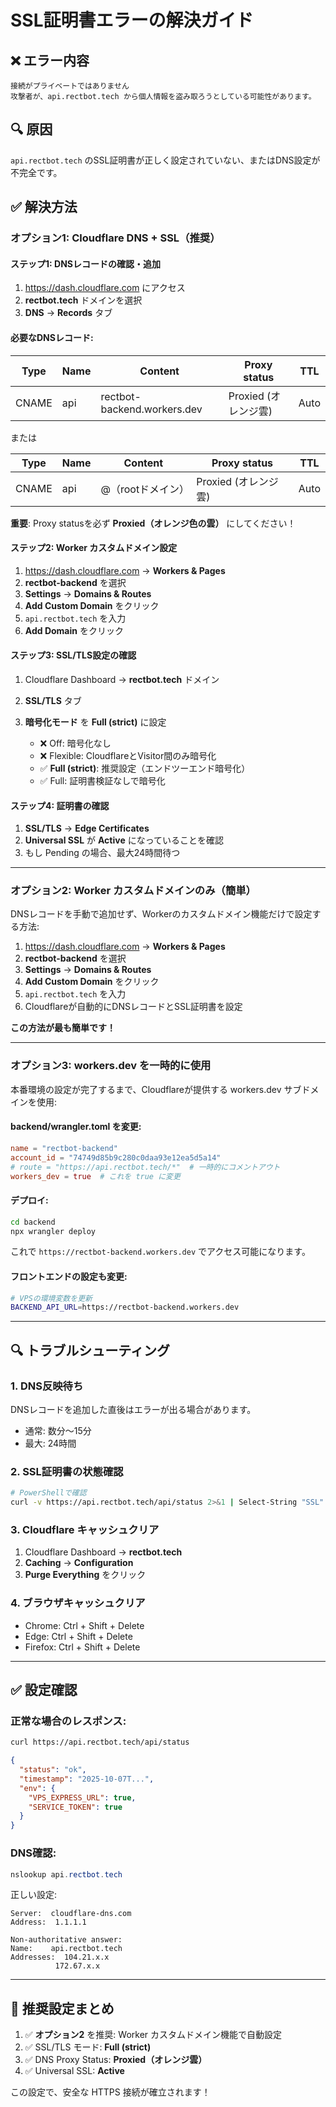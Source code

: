 # SSL証明書エラーの解決ガイド

## ❌ エラー内容
```
接続がプライベートではありません
攻撃者が、api.rectbot.tech から個人情報を盗み取ろうとしている可能性があります。
```

## 🔍 原因
`api.rectbot.tech` のSSL証明書が正しく設定されていない、またはDNS設定が不完全です。

## ✅ 解決方法

### オプション1: Cloudflare DNS + SSL（推奨）

#### ステップ1: DNSレコードの確認・追加

1. https://dash.cloudflare.com にアクセス
2. **rectbot.tech** ドメインを選択
3. **DNS** → **Records** タブ

#### 必要なDNSレコード:

| Type | Name | Content | Proxy status | TTL |
|------|------|---------|--------------|-----|
| CNAME | api | rectbot-backend.workers.dev | Proxied (オレンジ雲) | Auto |

または

| Type | Name | Content | Proxy status | TTL |
|------|------|---------|--------------|-----|
| CNAME | api | @（rootドメイン） | Proxied (オレンジ雲) | Auto |

**重要**: Proxy statusを必ず **Proxied（オレンジ色の雲）** にしてください！

#### ステップ2: Worker カスタムドメイン設定

1. https://dash.cloudflare.com → **Workers & Pages**
2. **rectbot-backend** を選択
3. **Settings** → **Domains & Routes**
4. **Add Custom Domain** をクリック
5. `api.rectbot.tech` を入力
6. **Add Domain** をクリック

#### ステップ3: SSL/TLS設定の確認

1. Cloudflare Dashboard → **rectbot.tech** ドメイン
2. **SSL/TLS** タブ
3. **暗号化モード** を **Full (strict)** に設定

   - ❌ Off: 暗号化なし
   - ❌ Flexible: CloudflareとVisitor間のみ暗号化
   - ✅ **Full (strict)**: 推奨設定（エンドツーエンド暗号化）
   - ✅ Full: 証明書検証なしで暗号化

#### ステップ4: 証明書の確認

1. **SSL/TLS** → **Edge Certificates**
2. **Universal SSL** が **Active** になっていることを確認
3. もし Pending の場合、最大24時間待つ

---

### オプション2: Worker カスタムドメインのみ（簡単）

DNSレコードを手動で追加せず、Workerのカスタムドメイン機能だけで設定する方法:

1. https://dash.cloudflare.com → **Workers & Pages**
2. **rectbot-backend** を選択
3. **Settings** → **Domains & Routes**
4. **Add Custom Domain** をクリック
5. `api.rectbot.tech` を入力
6. Cloudflareが自動的にDNSレコードとSSL証明書を設定

**この方法が最も簡単です！**

---

### オプション3: workers.dev を一時的に使用

本番環境の設定が完了するまで、Cloudflareが提供する workers.dev サブドメインを使用:

#### backend/wrangler.toml を変更:

```toml
name = "rectbot-backend"
account_id = "74749d85b9c280c0daa93e12ea5d5a14"
# route = "https://api.rectbot.tech/*"  # 一時的にコメントアウト
workers_dev = true  # これを true に変更
```

#### デプロイ:

```bash
cd backend
npx wrangler deploy
```

これで `https://rectbot-backend.workers.dev` でアクセス可能になります。

#### フロントエンドの設定も変更:

```bash
# VPSの環境変数を更新
BACKEND_API_URL=https://rectbot-backend.workers.dev
```

---

## 🔍 トラブルシューティング

### 1. DNS反映待ち

DNSレコードを追加した直後はエラーが出る場合があります。
- 通常: 数分〜15分
- 最大: 24時間

### 2. SSL証明書の状態確認

```bash
# PowerShellで確認
curl -v https://api.rectbot.tech/api/status 2>&1 | Select-String "SSL"
```

### 3. Cloudflare キャッシュクリア

1. Cloudflare Dashboard → **rectbot.tech**
2. **Caching** → **Configuration**
3. **Purge Everything** をクリック

### 4. ブラウザキャッシュクリア

- Chrome: Ctrl + Shift + Delete
- Edge: Ctrl + Shift + Delete
- Firefox: Ctrl + Shift + Delete

---

## ✅ 設定確認

### 正常な場合のレスポンス:

```bash
curl https://api.rectbot.tech/api/status
```

```json
{
  "status": "ok",
  "timestamp": "2025-10-07T...",
  "env": {
    "VPS_EXPRESS_URL": true,
    "SERVICE_TOKEN": true
  }
}
```

### DNS確認:

```powershell
nslookup api.rectbot.tech
```

正しい設定:
```
Server:  cloudflare-dns.com
Address:  1.1.1.1

Non-authoritative answer:
Name:    api.rectbot.tech
Addresses:  104.21.x.x
          172.67.x.x
```

---

## 📝 推奨設定まとめ

1. ✅ **オプション2** を推奨: Worker カスタムドメイン機能で自動設定
2. ✅ SSL/TLS モード: **Full (strict)**
3. ✅ DNS Proxy Status: **Proxied（オレンジ雲）**
4. ✅ Universal SSL: **Active**

この設定で、安全な HTTPS 接続が確立されます！
